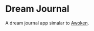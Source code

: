 # Dream Journal
A dream journal app simalar to [Awoken](https://play.google.com/store/apps/details?id=com.lucid_dreaming.awoken).